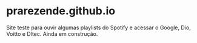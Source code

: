 # prarezende.github.io
Site teste para ouvir algumas playlists do Spotify e acessar o Google, Dio, Voitto e Dltec. Ainda em construção.
